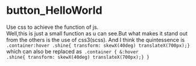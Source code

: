 # button_HelloWorld
Use css to achieve the function of js.<br/>
Well,this is just a small function as u can see.But what makes it stand out from the others is the use of css3(scss).
And I think the quintessence is 
<code>
.container:hover .shine{
  transform: skewX(40deg) translateX(700px);}
</code>
which can also be replaced as<code>
.container
{
  &:hover .shine{
  transform: skewX(40deg) translateX(700px);}
}</code>
